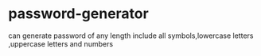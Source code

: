 # password-generator
can generate password of any length include all symbols,lowercase letters ,uppercase letters and numbers
